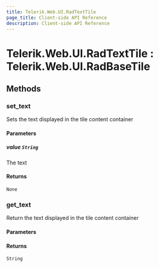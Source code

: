 ```yaml
---
title: Telerik.Web.UI.RadTextTile
page_title: Client-side API Reference
description: Client-side API Reference
---
```


# Telerik.Web.UI.RadTextTile : Telerik.Web.UI.RadBaseTile 

## Methods

### set_text

Sets the text displayed in the tile content container

#### Parameters

##### value `String`

 The text

#### Returns

`None` 

### get_text

Return the text displayed in the tile content container

#### Parameters

#### Returns

`String` 

